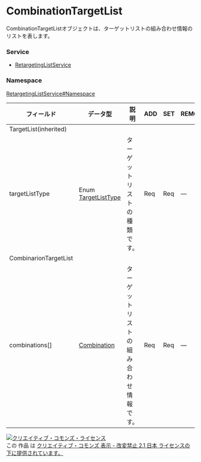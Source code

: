 # CombinationTargetList
CombinationTargetListオブジェクトは、ターゲットリストの組み合わせ情報のリストを表します。
### Service
+ [RetargetingListService](../../services/RetargetingListService.md)

### Namespace
[RetargetingListService#Namespace](../../services/RetargetingListService.md#namespace)

| フィールド | データ型 | 説明 | ADD | SET | REMOVE | 
|---|---|---|---|---|---|
| TargetList(inherited)||||||
| targetListType| Enum <a href="./TargetListType.md">TargetListType</a>| ターゲットリストの種類です。| Req| Req| — |
| CombinarionTargetList||||||
| combinations[]| <a href="./Combination.md">Combination</a>| ターゲットリストの組み合わせ情報です。| Req| Req| — |

<a rel="license" href="http://creativecommons.org/licenses/by-nd/2.1/jp/"><img alt="クリエイティブ・コモンズ・ライセンス" style="border-width:0" src="https://i.creativecommons.org/l/by-nd/2.1/jp/88x31.png" /></a><br />この 作品 は <a rel="license" href="http://creativecommons.org/licenses/by-nd/2.1/jp/">クリエイティブ・コモンズ 表示 - 改変禁止 2.1 日本 ライセンスの下に提供されています。</a>
